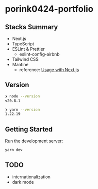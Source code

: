 # porink0424-portfolio

## Stacks Summary

- Next.js
- TypeScript
- ESLint & Prettier
  - eslint-config-airbnb
- Tailwind CSS
- Mantine
  - reference: [Usage with Next.js](https://mantine.dev/guides/next/)

## Version

```bash
❯ node --version
v20.8.1

❯ yarn --version
1.22.19
```

## Getting Started

Run the development server:

```bash
yarn dev
```

## TODO

- internationalization
- dark mode
